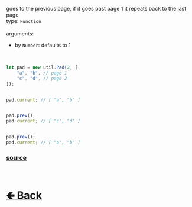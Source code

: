 goes to the previous page, if it goes past page 1 it repeats back to the last page<br>
type: `Function`<br><br>
arguments:
- by `Number`: defaults to 1
<br>

```js
let pad = new util.Pad(2, [ 
    "a", "b", // page 1
    "c", "d", // page 2
]);


pad.current; // [ "a", "b" ]


pad.prev();
pad.current; // [ "c", "d" ]


pad.prev();
pad.current; // [ "a", "b" ]
```

### [source](https://github.com/shysolocup/noscord.js/blob/main/src/Services/UtilService/custard/Pad.js)


<br> <h1> [🢀 Back](https://github.com/shysolocup/noscord.js/wiki/Util.Pad) </h1>